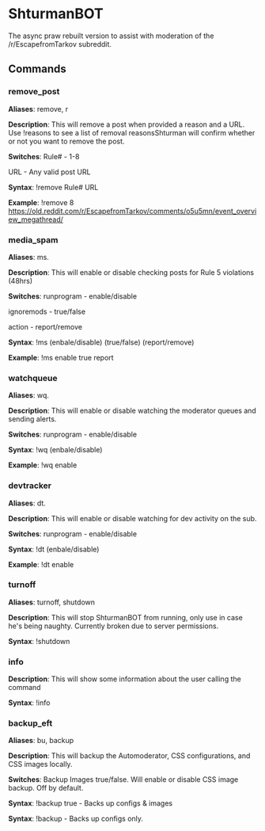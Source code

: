 # ShturmanBOT
The async praw rebuilt version to assist with moderation of the /r/EscapefromTarkov subreddit.

## Commands
### remove_post
**Aliases**: remove, r

**Description**: This will remove a post when provided a reason and a URL. Use !reasons to see a list of removal reasonsShturman will confirm whether or not you want to remove the post.

**Switches**: Rule# - 1-8

URL - Any valid post URL

**Syntax**: !remove Rule# URL

**Example**: !remove 8 https://old.reddit.com/r/EscapefromTarkov/comments/o5u5mn/event_overview_megathread/

### media_spam

**Aliases**: ms.

**Description**: This will enable or disable checking posts for Rule 5 violations (48hrs)

**Switches**: runprogram - enable/disable

ignoremods - true/false

action - report/remove

**Syntax**: !ms (enbale/disable) (true/false) (report/remove)

**Example**: !ms enable true report

### watchqueue

**Aliases**: wq.

**Description**: This will enable or disable watching the moderator queues and sending alerts.

**Switches**: runprogram - enable/disable

**Syntax**: !wq (enbale/disable)

**Example**: !wq enable

### devtracker

**Aliases**: dt.

**Description**: This will enable or disable watching for dev activity on the sub.

**Switches**: runprogram - enable/disable

**Syntax**: !dt (enbale/disable)

**Example**: !dt enable

### turnoff

**Aliases**: turnoff, shutdown

**Description**: This will stop ShturmanBOT from running, only use in case he's being naughty. Currently broken due to server permissions.

**Syntax**: !shutdown

### info

**Description**: This will show some information about the user calling the command

**Syntax**: !info

### backup_eft

**Aliases**: bu, backup

**Description**: This will backup the Automoderator, CSS configurations, and CSS images locally.

**Switches**: Backup Images true/false. Will enable or disable CSS image backup. Off by default.

**Syntax**: !backup true - Backs up configs & images

**Syntax**: !backup - Backs up configs only.
